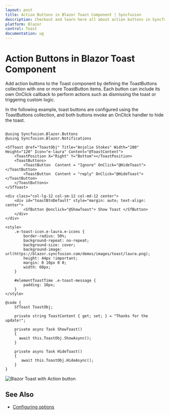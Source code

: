 ```yaml
---
layout: post
title: Action Buttons in Blazor Toast Component | Syncfusion
description: Checkout and learn here all about action buttons in Syncfusion Blazor Toast component and much more.
platform: Blazor
control: Toast
documentation: ug
---
```


# Action Buttons in Blazor Toast Component

Add action buttons to the Toast component by defining the ToastButtons collection with one or more ToastButton items. Each button can include its own OnClick callback to perform actions such as dismissing the toast or triggering custom logic.

In the following example, toast buttons are configured using the ToastButtons collection, and both buttons invoke an OnClick handler to hide the toast.

```cshtml

@using Syncfusion.Blazor.Buttons
@using Syncfusion.Blazor.Notifications

<SfToast @ref="ToastObj" Title="Anjolie Stokes" Width="280" Height="120" Icon="e-laura" Content="@ToastContent">
    <ToastPosition X="Right" Y="Bottom"></ToastPosition>
    <ToastButtons>
        <ToastButton  Content = "Ignore" OnClick="@HideToast"></ToastButton>
        <ToastButton  Content = "reply" OnClick="@HideToast"></ToastButton>
    </ToastButtons>
</SfToast>

<div class="col-lg-12 col-sm-12 col-md-12 center">
    <div id="toastBtnDefault" style="margin: auto; text-align: center">
        <SfButton @onclick="@ShowToast"> Show Toast </SfButton>
    </div>
</div>

<style>
    .e-toast-icon.e-laura.e-icons {
        border-radius: 50%;
        background-repeat: no-repeat;
        background-size: cover;
        background-image: url(https://blazor.syncfusion.com/demos/images/toast/laura.png);
        height: 44px !important;
        margin: 0 10px 0 0;
        width: 60px;
    }

    #elementToastTime .e-toast-message {
        padding: 10px;
    }
</style>

@code {
    SfToast ToastObj;

    private string ToastContent { get; set; } = "Thanks for the update!";

    private async Task ShowToast()
    {
      await this.ToastObj.ShowAsync();
    }

    private async Task HideToast()
    {
       await this.ToastObj.HideAsync();
    }
}

```

![Blazor Toast with Action button](./images/blazor-toast-action-button.png)

## See Also

* [Configuring options](./config)